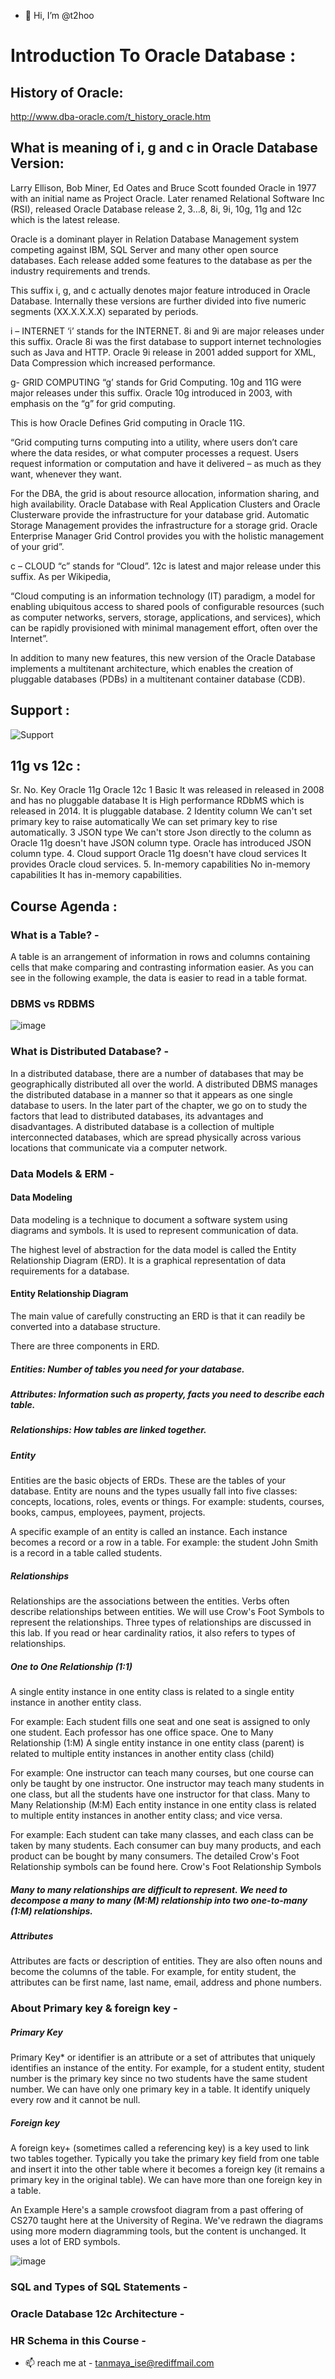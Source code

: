 - 👋 Hi, I’m @t2hoo


# Introduction To Oracle Database :

## History of Oracle:
http://www.dba-oracle.com/t_history_oracle.htm

## What is meaning of i, g and c in Oracle Database Version: 

Larry Ellison, Bob Miner, Ed Oates and Bruce Scott founded Oracle in 1977 with an initial name as Project Oracle. Later renamed Relational Software Inc (RSI), released Oracle Database release 2, 3…8, 8i, 9i, 10g, 11g and 12c which is the latest release.

Oracle is a dominant player in Relation Database Management system competing against IBM, SQL Server and many other open source databases. Each release added some features to the database as per the industry requirements and trends.


This suffix i, g, and c actually denotes major feature introduced in Oracle Database. Internally these versions are further divided into five numeric segments (XX.X.X.X.X) separated by periods.

i – INTERNET
‘i’  stands for the INTERNET. 8i and 9i are major releases under this suffix. Oracle 8i was the first database to support internet technologies such as Java and HTTP. Oracle 9i release in 2001 added support for XML, Data Compression which increased performance.

g- GRID COMPUTING
“g’ stands for Grid Computing. 10g and 11G were major releases under this suffix. Oracle 10g introduced in 2003, with emphasis on the “g” for grid computing.


This is how Oracle Defines Grid computing in Oracle 11G.

“Grid computing turns computing into a utility, where users don’t care where the data resides, or what computer processes a request. Users request information or computation and have it delivered – as much as they want, whenever they want.

For the DBA, the grid is about resource allocation, information sharing, and high availability. Oracle Database with Real Application Clusters and Oracle Clusterware provide the infrastructure for your database grid. Automatic Storage Management provides the infrastructure for a storage grid. Oracle Enterprise Manager Grid Control provides you with the holistic management of your grid”.

c – CLOUD
“c” stands for “Cloud”. 12c is latest and major release under this suffix. As per Wikipedia,

“Cloud computing is an information technology (IT) paradigm, a model for enabling ubiquitous access to shared pools of configurable resources (such as computer networks, servers, storage, applications, and services), which can be rapidly provisioned with minimal management effort, often over the Internet”.

In addition to many new features, this new version of the Oracle Database implements a multitenant architecture, which enables the creation of pluggable databases (PDBs) in a multitenant container database (CDB).

## Support :
![Support](https://github.com/t2hoo/oracle/blob/2e349b66928ecb596f2d4c3d686e1856ed68464d/img/19c_timelines.jpg)

## 11g vs 12c :


Sr. No.	Key	Oracle 11g	Oracle 12c
1
Basic
It was released in released in 2008 and has no pluggable database
It is High performance RDbMS which is released in 2014. It is pluggable database.
2
Identity column
We can't set primary key to raise automatically
We can set primary key to rise automatically.
3
JSON type
We can't store Json directly to the column as Oracle 11g doesn't have JSON column type.
Oracle has introduced JSON column type.
4.
Cloud support
Oracle 11g doesn't have cloud services
It provides Oracle cloud services.
5.
In-memory capabilities
No in-memory capabilities
It has in-memory capabilities.


## Course Agenda : 
### What is a Table? -
A table is an arrangement of information in rows and columns containing cells that make comparing and contrasting information easier. As you can see in the following example, the data is easier to read in a table format.
### DBMS vs RDBMS
![image](https://user-images.githubusercontent.com/89846476/132714755-a4e774a4-53d0-4cfa-beb8-64ad630ba13e.png)

### What is Distributed Database? - 
In a distributed database, there are a number of databases that may be geographically distributed all over the world. A distributed DBMS manages the distributed database in a manner so that it appears as one single database to users. In the later part of the chapter, we go on to study the factors that lead to distributed databases, its advantages and disadvantages.
A distributed database is a collection of multiple interconnected databases, which are spread physically across various locations that communicate via a computer network.
### Data Models & ERM - 

#### Data Modeling
Data modeling is a technique to document a software system using diagrams and symbols. It is used to represent communication of data.

The highest level of abstraction for the data model is called the Entity Relationship Diagram (ERD). It is a graphical representation of data requirements for a database.

#### Entity Relationship Diagram
The main value of carefully constructing an ERD is that it can readily be converted into a database structure.

There are three components in ERD.

##### Entities: Number of tables you need for your database.
##### Attributes: Information such as property, facts you need to describe each table.
##### Relationships: How tables are linked together.

##### Entity
Entities are the basic objects of ERDs. These are the tables of your database. Entity are nouns and the types usually fall into five classes: concepts, locations, roles, events or things.
For example: students, courses, books, campus, employees, payment, projects.

A specific example of an entity is called an instance. Each instance becomes a record or a row in a table.
For example: the student John Smith is a record in a table called students.

##### Relationships
Relationships are the associations between the entities. Verbs often describe relationships between entities. We will use Crow's Foot Symbols to represent the relationships. Three types of relationships are discussed in this lab. If you read or hear cardinality ratios, it also refers to types of relationships.

##### One to One Relationship (1:1)
A single entity instance in one entity class is related to a single entity instance in another entity class.

For example:
Each student fills one seat and one seat is assigned to only one student.
Each professor has one office space.
One to Many Relationship (1:M)
A single entity instance in one entity class (parent) is related to multiple entity instances in another entity class (child)

For example:
One instructor can teach many courses, but one course can only be taught by one instructor.
One instructor may teach many students in one class, but all the students have one instructor for that class.
Many to Many Relationship (M:M)
Each entity instance in one entity class is related to multiple entity instances in another entity class; and vice versa.

For example:
Each student can take many classes, and each class can be taken by many students.
Each consumer can buy many products, and each product can be bought by many consumers.
The detailed Crow's Foot Relationship symbols can be found here. Crow's Foot Relationship Symbols

##### Many to many relationships are difficult to represent. We need to decompose a many to many (M:M) relationship into two one-to-many (1:M) relationships.

##### Attributes
Attributes are facts or description of entities. They are also often nouns and become the columns of the table. For example, for entity student, the attributes can be first name, last name, email, address and phone numbers.

### About Primary key & foreign key - 

##### Primary Key
Primary Key* or identifier is an attribute or a set of attributes that uniquely identifies an instance of the entity. For example, for a student entity, student number is the primary key since no two students have the same student number. We can have only one primary key in a table. It identify uniquely every row and it cannot be null.

##### Foreign key
A foreign key+ (sometimes called a referencing key) is a key used to link two tables together. Typically you take the primary key field from one table and insert it into the other table where it becomes a foreign key (it remains a primary key in the original table). We can have more than one foreign key in a table.

An Example
Here's a sample crowsfoot diagram from a past offering of CS270 taught here at the University of Regina. We've redrawn the diagrams using more modern diagramming tools, but the content is unchanged. It uses a lot of ERD symbols.

![image](https://user-images.githubusercontent.com/89846476/132716090-14c92307-1c05-4aa5-a413-0b3c5f39e19f.png)


### SQL and Types of SQL Statements -
### Oracle Database 12c Architecture -
### HR Schema in this Course -



- 📫 reach me at - tanmaya_ise@rediffmail.com

